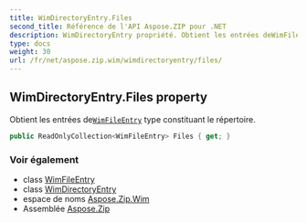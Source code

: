 ```yaml
---
title: WimDirectoryEntry.Files
second_title: Référence de l'API Aspose.ZIP pour .NET
description: WimDirectoryEntry propriété. Obtient les entrées deWimFileEntry type constituant le répertoire.
type: docs
weight: 30
url: /fr/net/aspose.zip.wim/wimdirectoryentry/files/
---
```

## WimDirectoryEntry.Files property

Obtient les entrées de[`WimFileEntry`](../../wimfileentry/) type constituant le répertoire.

```csharp
public ReadOnlyCollection<WimFileEntry> Files { get; }
```

### Voir également

* class [WimFileEntry](../../wimfileentry/)
* class [WimDirectoryEntry](../)
* espace de noms [Aspose.Zip.Wim](../../wimdirectoryentry/)
* Assemblée [Aspose.Zip](../../../)


